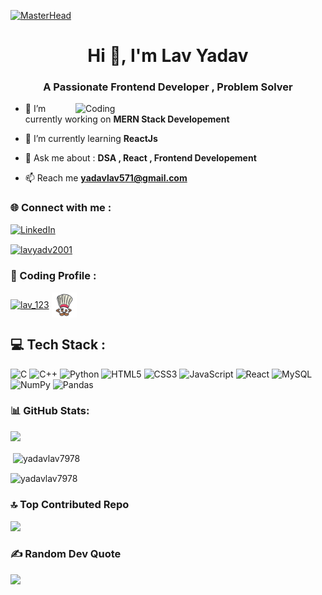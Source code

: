 [![MasterHead](https://camo.githubusercontent.com/04b3af1734c378d7eb20690ca6ce758b5a3fff95abcce7958d3fac32030bbe29/68747470733a2f2f692e6962622e636f2f424c357363475a2f302d3062707933352d4c6336722d41647669762d4c2e676966)]()


<h1 align="center">Hi 👋, I'm Lav Yadav</h1>
<h3 align="center">A Passionate Frontend Developer , Problem Solver </h3>

<img align="right" alt="Coding" width="400" src="https://cdn.dribbble.com/users/1162077/screenshots/3848914/programmer.gif">


- 🔭 I’m currently working on **MERN Stack Developement**

- 🌱 I’m currently learning **ReactJs**
 
 - 💬 Ask me about : **DSA , React , Frontend Developement**

- 📫 Reach me **yadavlav571@gmail.com**
 
### 🌐 Connect with me :

[![LinkedIn](https://img.shields.io/badge/LinkedIn-%230077B5.svg?logo=linkedin&logoColor=white)](https://linkedin.com/in/lav-yadav-1055a5211)

<a href="https://instagram.com/lavyadv2001" target="_blank"><img align="center" src="https://raw.githubusercontent.com/rahuldkjain/github-profile-readme-generator/master/src/images/icons/Social/instagram.svg" alt="lavyadv2001" height="30" width="40" /></a>


### 💬 Coding Profile :
<p align="left">
<a href="https://www.leetcode.com/lav_123" target="_blank"><img align="center" src="https://raw.githubusercontent.com/rahuldkjain/github-profile-readme-generator/master/src/images/icons/Social/leet-code.svg" alt="lav_123" height="30" width="40" /></a>
<a href="https://www.codechef.com/users/yadavlav7978" target="_blank"><img align="center" src="Images/icons8-codechef-100.png" alt="yadavlav7978" height="40" width="40" /></a>
</p>


## 💻 Tech Stack :
![C](https://img.shields.io/badge/c-%2300599C.svg?style=for-the-badge&logo=c&logoColor=white) ![C++](https://img.shields.io/badge/c++-%2300599C.svg?style=for-the-badge&logo=c%2B%2B&logoColor=white) ![Python](https://img.shields.io/badge/python-3670A0?style=for-the-badge&logo=python&logoColor=ffdd54) ![HTML5](https://img.shields.io/badge/html5-%23E34F26.svg?style=for-the-badge&logo=html5&logoColor=white)
![CSS3](https://img.shields.io/badge/css3-%231572B6.svg?style=for-the-badge&logo=css3&logoColor=white)  ![JavaScript](https://img.shields.io/badge/javascript-%23323330.svg?style=for-the-badge&logo=javascript&logoColor=%23F7DF1E) ![React](https://img.shields.io/badge/react-%2320232a.svg?style=for-the-badge&logo=react&logoColor=%2361DAFB) ![MySQL](https://img.shields.io/badge/mysql-%2300f.svg?style=for-the-badge&logo=mysql&logoColor=white) ![NumPy](https://img.shields.io/badge/numpy-%23013243.svg?style=for-the-badge&logo=numpy&logoColor=white) ![Pandas](https://img.shields.io/badge/pandas-%23150458.svg?style=for-the-badge&logo=pandas&logoColor=white)

### 📊 GitHub Stats:
![](https://github-readme-streak-stats.herokuapp.com/?user=yadavlav7978&theme=radical&hide_border=false)<br/>


<!-- github stats -->
<p >&nbsp;<img align="center" src="https://github-readme-stats.vercel.app/api?username=yadavlav7978&show_icons=true&locale=en&theme=tokyonight&include_all_commits=true" alt="yadavlav7978" /></p>

<!-- most used languages -->
<p ><img align="center" src="https://github-readme-stats.vercel.app/api/top-langs?username=yadavlav7978&show_icons=true&locale=en&layout=compact&theme=tokyonight" alt="yadavlav7978" /></p>




<!-- Proudly created with GPRM ( https://gprm.itsvg.in ) -->

### 🔝 Top Contributed Repo

![](https://github-contributor-stats.vercel.app/api?username=yadavlav7978&limit=5&theme=dark&combine_all_yearly_contributions=true)


### ✍️ Random Dev Quote
![](https://quotes-github-readme.vercel.app/api?type=horizontal&theme=radical)


<!-- Proudly created with GPRM ( https://gprm.itsvg.in ) -->



